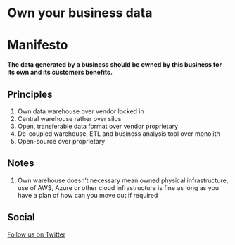 # Own your business data
# Manifesto

**The data generated by a business should be owned by this business for its own and its customers benefits.**

## Principles
1. Own data warehouse over vendor locked in
2. Central warehouse rather over silos 
3. Open, transferable data format over vendor proprietary
4. De-coupled warehouse, ETL and business analysis tool over monolith
5. Open-source over proprietary 



## Notes
1. Own warehouse doesn’t necessary mean owned physical infrastructure, use of AWS, Azure or other cloud infrastructure is fine as long as you have a plan of how can you move out if required

## Social

[Follow us on Twitter](https://twitter.com/own_data)
